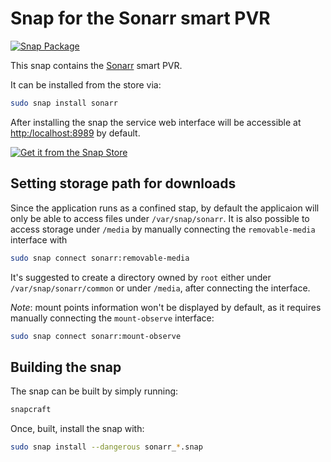 # Snap for the Sonarr smart PVR

[![Snap Package](https://snapcraft.io/sonarr/badge.svg)](https://snapcraft.io/sonarr)

This snap contains the [Sonarr](https://sonarr.tv) smart PVR.

It can be installed from the store via:

```bash
sudo snap install sonarr
```

After installing the snap the service web interface will be accessible at
<http:/localhost:8989> by default.

[![Get it from the Snap Store](https://snapcraft.io/static/images/badges/en/snap-store-black.svg)](https://snapcraft.io/sonarr)


## Setting storage path for downloads

Since the application runs as a confined stap, by default the applicaion will
only be able to access files under `/var/snap/sonarr`.  It is also possible to
access storage under `/media` by manually connecting the `removable-media`
interface with

```bash
sudo snap connect sonarr:removable-media
```

It's suggested to create a directory owned by `root` either under
`/var/snap/sonarr/common` or under `/media`, after connecting the interface.

*Note*: mount points information won't be displayed by default, as it requires
manually connecting the `mount-observe` interface:

```bash
sudo snap connect sonarr:mount-observe
```


## Building the snap

The snap can be built by simply running:

```bash
snapcraft
```

Once, built, install the snap with:

```bash
sudo snap install --dangerous sonarr_*.snap
```
